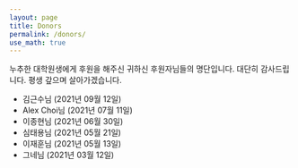 ```yaml
---
layout: page
title: Donors
permalink: /donors/
use_math: true
---
```


누추한 대학원생에게 후원을 해주신 귀하신 후원자님들의 명단입니다. 대단히 감사드립니다. 평생 갚으며 살아가겠습니다.

- 김근수님 (2021년 09월 12일)
- Alex Choi님 (2021년 07월 11일)
- 이종현님 (2021년 06월 30일)
- 심태용님 (2021년 05월 21일)
- 이재훈님 (2021년 05월 13일)
- 그네님 (2021년 03월 12일)  
